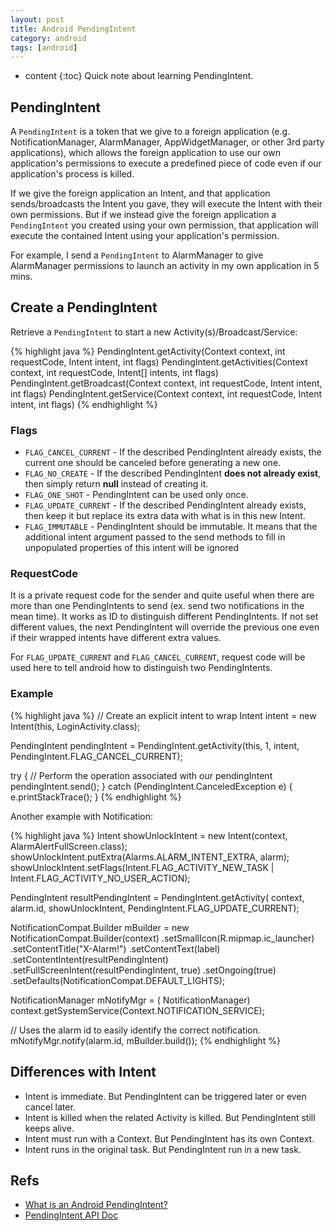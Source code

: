 ```yaml
---
layout: post
title: Android PendingIntent
category: android
tags: [android]
---
```

* content
{:toc}
Quick note about learning PendingIntent.

## PendingIntent

A `PendingIntent` is a token that we give to a foreign application (e.g. NotificationManager, AlarmManager, AppWidgetManager, or other 3rd party applications), which allows the foreign application to use our own application's permissions to execute a predefined piece of code even if our application's process is killed.

If we give the foreign application an Intent, and that application sends/broadcasts the Intent you gave, they will execute the Intent with their own permissions. But if we instead give the foreign application a `PendingIntent` you created using your own permission, that application will execute the contained Intent using your application's permission.

For example, I send a `PendingIntent` to AlarmManager to give AlarmManager permissions to launch an activity in my own application in 5 mins.

## Create a PendingIntent

Retrieve a `PendingIntent` to start a new Activity(s)/Broadcast/Service:

{% highlight java %}
PendingIntent.getActivity(Context context, int requestCode, Intent intent, int flags)
PendingIntent.getActivities(Context context, int requestCode, Intent[] intents, int flags)
PendingIntent.getBroadcast(Context context, int requestCode, Intent intent, int flags)
PendingIntent.getService(Context context, int requestCode, Intent intent, int flags)
{% endhighlight %}

### Flags

* `FLAG_CANCEL_CURRENT` - If the described PendingIntent already exists, the current one should be canceled before generating a new one. 
* `FLAG_NO_CREATE` - If the described PendingIntent **does not already exist**, then simply return **null** instead of creating it. 
* `FLAG_ONE_SHOT` - PendingIntent can be used only once.
* `FLAG_UPDATE_CURRENT` - If the described PendingIntent already exists, then keep it but replace its extra data with what is in this new Intent.
* `FLAG_IMMUTABLE` - PendingIntent should be immutable. It means that the additional intent argument passed to the send methods to fill in unpopulated properties of this intent will be ignored

### RequestCode

It is a private request code for the sender and quite useful when there are more than one PendingIntents to send (ex. send two notifications in the mean time). It works as ID to distinguish different PendingIntents. If not set different values, the next PendingIntent will override the previous one even if their wrapped intents have different extra values.

For `FLAG_UPDATE_CURRENT` and `FLAG_CANCEL_CURRENT`, request code will be used here to tell android how to distinguish two PendingIntents.

### Example

{% highlight java %}
// Create an explicit intent to wrap
Intent intent = new Intent(this, LoginActivity.class);
 
PendingIntent pendingIntent = 
	PendingIntent.getActivity(this, 1, intent, PendingIntent.FLAG_CANCEL_CURRENT);

try {
    // Perform the operation associated with our pendingIntent
    pendingIntent.send();
} catch (PendingIntent.CanceledException e) {
    e.printStackTrace();
}
{% endhighlight %}

Another example with Notification:

{% highlight java %}
Intent showUnlockIntent = new Intent(context, AlarmAlertFullScreen.class);
showUnlockIntent.putExtra(Alarms.ALARM_INTENT_EXTRA, alarm);
showUnlockIntent.setFlags(Intent.FLAG_ACTIVITY_NEW_TASK | Intent.FLAG_ACTIVITY_NO_USER_ACTION);

PendingIntent resultPendingIntent =
	PendingIntent.getActivity(
		context,
		alarm.id,
		showUnlockIntent,
		PendingIntent.FLAG_UPDATE_CURRENT);

NotificationCompat.Builder mBuilder =
	new NotificationCompat.Builder(context)
		.setSmallIcon(R.mipmap.ic_launcher)
		.setContentTitle("X-Alarm!")
		.setContentText(label)
		.setContentIntent(resultPendingIntent)
		.setFullScreenIntent(resultPendingIntent, true)
		.setOngoing(true)
		.setDefaults(NotificationCompat.DEFAULT_LIGHTS);

NotificationManager mNotifyMgr = (
	NotificationManager) context.getSystemService(Context.NOTIFICATION_SERVICE);

// Uses the alarm id to easily identify the correct notification.
mNotifyMgr.notify(alarm.id, mBuilder.build());
{% endhighlight %}

## Differences with Intent

* Intent is immediate. But PendingIntent can be triggered later or even cancel later.
* Intent is killed when the related Activity is killed. But PendingIntent still keeps alive.
* Intent must run with a Context. But PendingIntent has its own Context.
* Intent runs in the original task. But PendingIntent run in a new task.

## Refs

* [What is an Android PendingIntent?](http://stackoverflow.com/questions/2808796/what-is-an-android-pendingintent)
* [PendingIntent API Doc](https://developer.android.com/reference/android/app/PendingIntent.html)